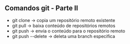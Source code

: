 ## Comandos git - Parte II
- git clone -> copia um repositório remoto existente
- git pull -> baixa conteúdo de repositórios remotos
- git push -> envia o conteúdo para o repositório remoto
- git push <url> --delete <branch>  -> deleta uma branch especifica 
